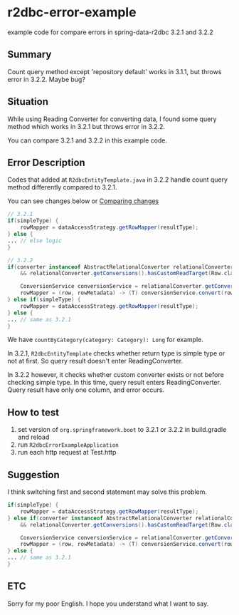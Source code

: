 # r2dbc-error-example
example code for compare errors in spring-data-r2dbc 3.2.1 and 3.2.2 

## Summary

Count query method except 'repository default' works in 3.1.1, but throws error in 3.2.2. Maybe bug?

## Situation

While using Reading Converter for converting data, I found some query method which works in 3.2.1 but throws error in 3.2.2.

You can compare 3.2.1 and 3.2.2 in this example code.

## Error Description

Codes that added at `R2dbcEntityTemplate.java` in 3.2.2 handle count query method differently compared to 3.2.1.

You can see changes below or [Comparing changes](https://github.com/spring-projects/spring-data-relational/compare/3.2.1...3.2.2)

```java
// 3.2.1
if(simpleType) {
    rowMapper = dataAccessStrategy.getRowMapper(resultType);
} else {
... // else logic
}

// 3.2.2
if(converter instanceof AbstractRelationalConverter relationalConverter
    && relationalConverter.getConversions().hasCustomReadTarget(Row.class,  entityType)) {

    ConversionService conversionService = relationalConverter.getConversionService();
    rowMapper = (row, rowMetadata) -> (T) conversionService.convert(row, entityType);
} else if(simpleType) {
    rowMapper = dataAccessStrategy.getRowMapper(resultType);
} else {
... // same as 3.2.1
}
```

We have `countByCategory(category: Category): Long` for example.

In 3.2.1, `R2dbcEntityTemplate` checks whether return type is simple type or not at first. So query result doesn't enter ReadingConverter.

In 3.2.2 however, it checks whether custom converter exists or not before checking simple type. In this time, query result enters ReadingConverter. Query result have only one column, and error occurs.

## How to test
1. set version of `org.springframework.boot` to 3.2.1 or 3.2.2 in build.gradle and reload
2. run `R2dbcErrorExampleApplication`
3. run each http request at Test.http

## Suggestion

I think switching first and second statement may solve this problem.
```java
if(simpleType) {
    rowMapper = dataAccessStrategy.getRowMapper(resultType);
} else if(converter instanceof AbstractRelationalConverter relationalConverter
    && relationalConverter.getConversions().hasCustomReadTarget(Row.class, entityType)) {

    ConversionService conversionService = relationalConverter.getConversionService();
    rowMapper = (row, rowMetadata) -> (T) conversionService.convert(row, entityType);
} else {
... // same as 3.2.1
}
```

## ETC

Sorry for my poor English. I hope you understand what I want to say.